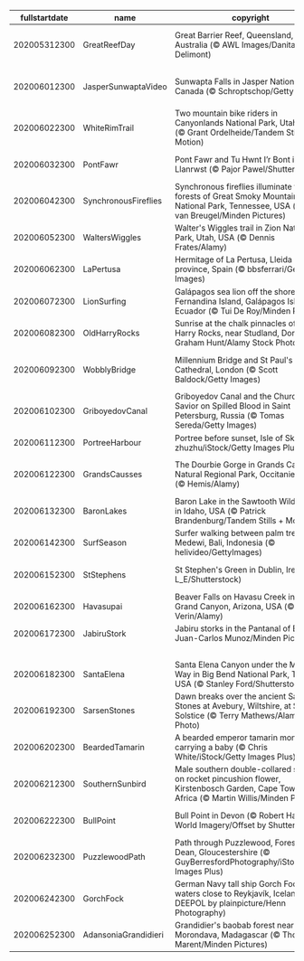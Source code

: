 |fullstartdate|name|copyright|title|image|
|--|--|--|--|--|
202005312300|GreatReefDay|Great Barrier Reef, Queensland, Australia (© AWL Images/Danita Delimont)|The largest living organism on Earth|![](/en-GB/2020/06/202005312300GreatReefDay.jpg)|
202006012300|JasperSunwaptaVideo|Sunwapta Falls in Jasper National Park, Canada (© Schroptschop/Getty Images)|Falling for the Canadian Rockies|![](/en-GB/2020/06/202006012300JasperSunwaptaVideo.jpg)|
202006022300|WhiteRimTrail|Two mountain bike riders in Canyonlands National Park, Utah, USA (© Grant Ordelheide/Tandem Stills + Motion)|Pedal power|![](/en-GB/2020/06/202006022300WhiteRimTrail.jpg)|
202006032300|PontFawr|Pont Fawr and Tu Hwnt I’r Bont in Llanrwst (© Pajor Pawel/Shutterstock)|Spanning the centuries|![](/en-GB/2020/06/202006032300PontFawr.jpg)|
202006042300|SynchronousFireflies|Synchronous fireflies illuminate the forests of Great Smoky Mountains National Park, Tennessee, USA (© Floris van Breugel/Minden Pictures)|By the light of the fireflies|![](/en-GB/2020/06/202006042300SynchronousFireflies.jpg)|
202006052300|WaltersWiggles|Walter's Wiggles trail in Zion National Park, Utah, USA (© Dennis Frates/Alamy)|The long and wiggly path|![](/en-GB/2020/06/202006052300WaltersWiggles.jpg)|
202006062300|LaPertusa|Hermitage of La Pertusa, Lleida province, Spain (© bbsferrari/Getty Images)|A hermitage with a view|![](/en-GB/2020/06/202006062300LaPertusa.jpg)|
202006072300|LionSurfing|Galápagos sea lion off the shore of Fernandina Island, Galápagos Islands, Ecuador (© Tui De Roy/Minden Pictures)|A day for the oceans|![](/en-GB/2020/06/202006072300LionSurfing.jpg)|
202006082300|OldHarryRocks|Sunrise at the chalk pinnacles of Old Harry Rocks, near Studland, Dorset (© Graham Hunt/Alamy Stock Photo)|Carved by the sea|![](/en-GB/2020/06/202006082300OldHarryRocks.jpg)|
202006092300|WobblyBridge|Millennium Bridge and St Paul's Cathedral, London (© Scott Baldock/Getty Images)|The Millennium Bridge at 20|![](/en-GB/2020/06/202006092300WobblyBridge.jpg)|
202006102300|GriboyedovCanal|Griboyedov Canal and the Church of the Savior on Spilled Blood in Saint Petersburg, Russia (© Tomas Sereda/Getty Images)|A midsummer twilight dream|![](/en-GB/2020/06/202006102300GriboyedovCanal.jpg)|
202006112300|PortreeHarbour|Portree before sunset, Isle of Skye (© zhuzhu/iStock/Getty Images Plus)|Harbour of many hues|![](/en-GB/2020/06/202006112300PortreeHarbour.jpg)|
202006122300|GrandsCausses|The Dourbie Gorge in Grands Causses Natural Regional Park, Occitanie, France (© Hemis/Alamy)|A gorge-ous mill in the Causses|![](/en-GB/2020/06/202006122300GrandsCausses.jpg)|
202006132300|BaronLakes|Baron Lake in the Sawtooth Wilderness in Idaho, USA (© Patrick Brandenburg/Tandem Stills + Motion)|Discovering hidden gems|![](/en-GB/2020/06/202006132300BaronLakes.jpg)|
202006142300|SurfSeason|Surfer walking between palm trees in Medewi, Bali, Indonesia (© helivideo/GettyImages)|Surfer’s paradise|![](/en-GB/2020/06/202006142300SurfSeason.jpg)|
202006152300|StStephens|St Stephen's Green in Dublin, Ireland (© L_E/Shutterstock)|Ambling through Ulysses|![](/en-GB/2020/06/202006152300StStephens.jpg)|
202006162300|Havasupai|Beaver Falls on Havasu Creek in the Grand Canyon, Arizona, USA (© Edwin Verin/Alamy)|Turquoise turbulence|![](/en-GB/2020/06/202006162300Havasupai.jpg)|
202006172300|JabiruStork|Jabiru storks in the Pantanal of Brazil (© Juan-Carlos Munoz/Minden Pictures)|Out on a limb|![](/en-GB/2020/06/202006172300JabiruStork.jpg)|
||||![](/en-GB/2020/06/.jpg)|
202006182300|SantaElena|Santa Elena Canyon under the Milky Way in Big Bend National Park, Texas, USA (© Stanley Ford/Shutterstock)|Big sky at Big Bend|![](/en-GB/2020/06/202006182300SantaElena.jpg)|
202006192300|SarsenStones|Dawn breaks over the ancient Sarsen Stones at Avebury, Wiltshire, at Summer Solstice (© Terry Mathews/Alamy Stock Photo)|The longest day|![](/en-GB/2020/06/202006192300SarsenStones.jpg)|
202006202300|BeardedTamarin|A bearded emperor tamarin monkey carrying a baby (© Chris White/iStock/Getty Images Plus)|Happy Father's Day|![](/en-GB/2020/06/202006202300BeardedTamarin.jpg)|
202006212300|SouthernSunbird|Male southern double-collared sunbird on rocket pincushion flower, Kirstenbosch Garden, Cape Town, South Africa (© Martin Willis/Minden Pictures)|Flying colours|![](/en-GB/2020/06/202006212300SouthernSunbird.jpg)|
202006222300|BullPoint|Bull Point in Devon (© Robert Harding World Imagery/Offset by Shutterstock)|Wildflowers on the rocks|![](/en-GB/2020/06/202006222300BullPoint.jpg)|
202006232300|PuzzlewoodPath|Path through Puzzlewood, Forest of Dean, Gloucestershire (© GuyBerresfordPhotography/iStock/Getty Images Plus)|Pathway to Middle Earth?|![](/en-GB/2020/06/202006232300PuzzlewoodPath.jpg)|
202006242300|GorchFock|German Navy tall ship Gorch Fock in waters close to Reykjavík, Iceland (© DEEPOL by plainpicture/Henn Photography)|Saluting seafarers|![](/en-GB/2020/06/202006242300GorchFock.jpg)|
202006252300|AdansoniaGrandidieri|Grandidier's baobab forest near Morondava, Madagascar (© Thomas Marent/Minden Pictures)|Beautiful baobabs|![](/en-GB/2020/06/202006252300AdansoniaGrandidieri.jpg)|
